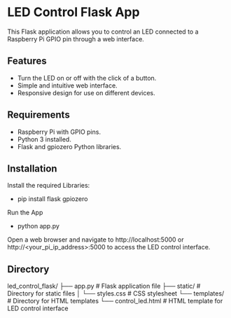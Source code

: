 # LED Control Flask App

This Flask application allows you to control an LED connected to a Raspberry Pi GPIO pin through a web interface.

## Features

- Turn the LED on or off with the click of a button.
- Simple and intuitive web interface.
- Responsive design for use on different devices.

## Requirements

- Raspberry Pi with GPIO pins.
- Python 3 installed.
- Flask and gpiozero Python libraries.

## Installation
Install the required Libraries:
- pip install flask gpiozero


Run the App
- python app.py

Open a web browser and navigate to http://localhost:5000 or http://<your_pi_ip_address>:5000 to access the LED control interface.


## Directory
led_control_flask/
├── app.py                # Flask application file
├── static/               # Directory for static files
│   └── styles.css        # CSS stylesheet
└── templates/            # Directory for HTML templates
    └── control_led.html  # HTML template for LED control interface
